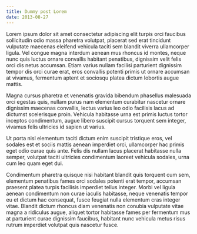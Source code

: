 ```yaml
---
title: Dummy post Lorem
date: 2013-08-27
---
```


Lorem ipsum dolor sit amet consectetur adipiscing elit turpis orci faucibus sollicitudin odio massa pharetra volutpat,
placerat sed erat tincidunt vulputate maecenas eleifend vehicula taciti sem blandit viverra ullamcorper ligula. Vel
congue magna interdum aenean mus rhoncus id montes, neque nunc quis luctus ornare convallis habitant penatibus,
dignissim velit felis orci dis netus accumsan. Etiam varius nullam facilisi parturient dignissim tempor dis orci curae
erat, eros convallis potenti primis ut ornare accumsan at vivamus, fermentum aptent et sociosqu platea dictum lobortis
augue mattis.

Magna cursus pharetra et venenatis gravida bibendum phasellus malesuada orci egestas quis, nullam purus nam elementum
curabitur nascetur ornare dignissim maecenas convallis, lectus varius leo odio facilisis lacus ad dictumst scelerisque
proin. Vehicula habitasse urna est primis luctus tortor inceptos condimentum, augue libero suscipit cursus torquent sem
integer, vivamus felis ultricies id sapien ut varius.

Ut porta nisl elementum taciti dictum enim suscipit tristique eros, vel sodales est et sociis mattis aenean imperdiet
orci, ullamcorper hac primis eget odio curae quis ante. Felis dis nullam lacus placerat habitasse nulla semper, volutpat
taciti ultricies condimentum laoreet vehicula sodales, urna cum leo quam eget dui.

Condimentum pharetra quisque nisi habitant blandit quis torquent cum sem, elementum penatibus fames orci sodales potenti
erat tempor, accumsan praesent platea turpis facilisis imperdiet tellus integer. Morbi vel ligula aenean condimentum non
curae iaculis habitasse, neque venenatis tempor eu et dictum hac consequat, fusce feugiat nulla elementum cras integer
vitae. Blandit dictum rhoncus diam venenatis non conubia vulputate vitae magna a ridiculus augue, aliquet tortor
habitasse fames per fermentum mus at parturient curae dignissim faucibus, habitant nunc vehicula metus risus rutrum
imperdiet volutpat quis nascetur fusce. 